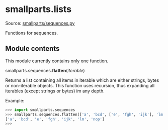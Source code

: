 # smallparts.lists

Source: [smallparts/sequences.py](https://github.com/blackstream-x/smallparts/blob/master/smallparts/sequences.py)

Functions for sequences.

## Module contents

This module currently contains only one function.

smallparts.sequences.**flatten**(*iterable*)

Returns a list containing all items in iterable which are either strings, bytes
or non-iterable objects. This function uses recursion, thus expanding all iterables
(except strings or bytes) im any depth.

Example:

```python
>>> import smallparts.sequences
>>> smallparts.sequences.flatten(['a', 'bcd', ['e', 'fgh', 'ijk'], 'lm', 'nop'])
['a', 'bcd', 'e', 'fgh', 'ijk', 'lm', 'nop']
>>> 
```
